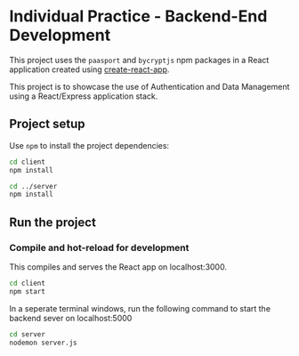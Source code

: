 # Individual Practice - Backend-End Development 

This project uses the `paasport` and `bycryptjs` npm packages in a React application created using [create-react-app](https://reactjs.org/docs/create-a-new-react-app.html).

This project is to showcase the use of Authentication and Data Management  using a React/Express application stack.

## Project setup

Use `npm` to install the project dependencies:

```bash
cd client
npm install

cd ../server
npm install
```

## Run the project

### Compile and hot-reload for development

This compiles and serves the React app on localhost:3000.
```bash
cd client
npm start
```

In a seperate terminal windows, run the following command to start the backend sever on localhost:5000
```bash
cd server
nodemon server.js
```